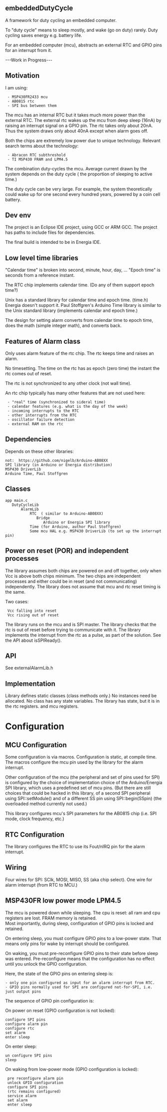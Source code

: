 
embeddedDutyCycle
-

A framework for duty cycling an embedded computer.

To "duty cycle" means to sleep mostly, and wake (go on duty) rarely.  Duty cycling saves energy e.g. battery life.

For an embedded computer (mcu), abstracts an external RTC and GPIO pins for an interrupt from it.


---Work in Progress---



Motivation
-

I am using:

     - MSP430FR2433 mcu
     - AB0815 rtc
     - SPI bus between them
     
 The mcu has an internal RTC but it takes much more power than the external RTC.
 The external rtc wakes up the mcu from deep sleep (16nA) by raising an interrupt signal on a GPIO pin.
 The rtc takes only about 20nA.
 Thus the system draws only about 40nA except when alarm goes off.
 
 Both the chips are extremely low power due to unique technology. 
 Relevant search terms about the technology:
 
     - Abracon RTC subthreshold
     - TI MSP430 FRAM and LPM4.5
     
The combination duty-cycles the mcu.  Average current drawn by the system depends on the duty cycle ( the proportion of sleeping to active time.)

The duty cycle can be very large.  For example, the system theoretically could wake up for one second every hundred years, powered by a coin cell battery.

Dev env
-

The project is an Eclipse IDE project, using GCC or ARM GCC.
The project has paths to include files for dependencies.

The final build is intended to be in Energia IDE.



Low level time libraries
-

"Calendar time" is broken into second, minute, hour, day, ...
"Epoch time" is seconds from a reference instant.

The RTC chip implements calendar time.  (Do any of them support epoch time?)

Unix has a standard library for calendar time and epoch time. (time.h)
Energia doesn't support it.
Paul Stoffgren's Arduino Time library is similar to the Unix standard library (implements calendar and epoch time.)

The design for setting alarm converts from calendar time to epoch time, does the math (simple integer math), and converts back.



Features of Alarm class
-

Only uses alarm feature of the rtc chip.  The rtc keeps time and raises an alarm.

No timesetting.  The time on the rtc has as epoch (zero time) the instant the rtc comes out of reset.

The rtc is not synchronized to any other clock (not wall time).

An rtc chip typically has many other features that are not used here:

     - "real" time (synchronized to sideral time)
     - calendar features (e.g. what is the day of the week)
     - incoming interrupts to the RTC
     - other interrupts from the RTC
     - oscillator failure detection
     - external RAM on the rtc

Dependencies
-

Depends on these other libraries: 

    not:  https://github.com/nigelb/Arduino-AB08XX
    SPI library (in Arduino or Energia distribution)
    MSP430 DriverLib
    Arduino Time, Paul Stoffgren

Classes
-

    app main.c
       DutyCycleLib
           AlarmLib
               RTC  ( similar to Arduino-AB08XX)
                  Bridge
                     Arduino or Energia SPI library
               Time (for Arduino, author Paul Stoffgren)
               Some mcu HAL e.g. MSP430 DriverLib (to set up the interrupt pin)

Power on reset (POR) and independent processes
-

The library assumes both chips are powered on and off together, only when Vcc is above both chips minimum.
The two chips are independent processes and either could be in reset (and not communicating) independently.
The library does not assume that mcu and rtc reset timing is the same.

Two cases:

     Vcc falling into reset
     Vcc rising out of reset
     

The library runs on the mcu and is SPI master.
The library checks that the rtc is out of reset before trying to communicate with it.
The library implements the interrupt from the rtc as a pulse, as part of the solution.
See the API about isSPIReady().

API
-

See externalAlarmLib.h

Implementation
-

Library defines static classes (class methods only.)
No instances need be allocated.
No class has any state variables.
The library has state, but it is in the rtc registers.
 and mcu registers.


Configuration
=

MCU Configuration
-

Some configuration is via macros.
Configuration is static, at compile time.
The macros configure the mcu pin used by the library for the alarm interrupt.

Other configuration of the mcu (the peripheral and set of pins used for SPI)
is configured by the choice of implementation choice of the Arduino/Energia SPI library,
which uses a predefined set of mcu pins.
(But there are still choices that could be hacked in this library, 
of a second SPI peripheral using SPI::setModule()
and of a different SS pin using SPI::begin(SSpin) (the overloaded method currently not used.)

This library configures mcu's SPI parameters for the AB0815 chip (i.e. SPI mode, clock frequency, etc.)

RTC Configuration
-

The library configures the RTC to use its Fout/nIRQ pin for the alarm interrupt.


Wiring
-

Four wires for SPI: SClk, MOSI, MISO, SS (aka chip select).
One wire for alarm interrupt (from RTC to MCU.)


MSP430FR low power mode LPM4.5
-

The mcu is powered down while sleeping.  The cpu is reset: all ram and cpu registers are lost.  FRAM memory is retained.  
Most importantly, during sleep, configuration of GPIO pins is locked and retained.

On entering sleep, you must configure GPIO pins to a low-power state.
That means only pins for wake by interrupt should be configured.

On waking, you must pre-reconfigure GPIO pins to their state before sleep was entered.
Pre-reconfigure means that the configuration has no effect until you unlock the GPIO configuration.

Here, the state of the GPIO pins on entering sleep is: 

    - only one pin configured as input for an alarm interrupt from RTC.
    - GPIO pins normally used for SPI are configured not-for-SPI, i.e. just output pins

The sequence of GPIO pin configuration is:

On power on reset (GPIO configuration is not locked):

    configure SPI pins
    configure alarm pin
    configure rtc
    set alarm
    enter sleep

On enter sleep:

    un configure SPI pins
    sleep
    
On waking from low-power mode (GPIO configuration is locked):

     pre reconfigure alarm pin
     unlock GPIO configuration
     configure SPI pins
     (rtc remains configured)
     service alarm
     set alarm
     enter sleep
    
